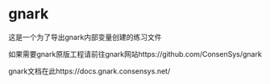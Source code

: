 # gnark

这是一个为了导出gnark内部变量创建的练习文件


如果需要gnark原版工程请前往gnark网站https://github.com/ConsenSys/gnark

gnark文档在此https://docs.gnark.consensys.net/
